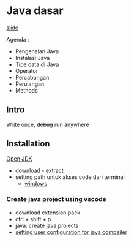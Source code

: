 # Java dasar

[slide](https://docs.google.com/presentation/d/1KitIRSpsnnlBiXN05BSNg2GWwtcfCN_vvILaPb-P9Ek/edit)

Agenda :

- Pengenalan Java
- Instalasi Java
- Tipe data di Java
- Operator
- Percabangan
- Perulangan
- Methods

## Intro

Write once, ~~debug~~ run anywhere

## Installation

[Open JDK](https://jdk.java.net/)

- download - extract
- setting path untuk akses code dari terminal
  - [windows](https://medium.com/programmer-zaman-now/setting-java-path-di-windows-4da2c65d8298)

### Create java project using vscode

- download extension pack
- ctrl + shift + p
- java: create java projects
- [setting user configuration for java compailer](https://github.com/redhat-developer/vscode-java/wiki/JDK-Requirements#java.configuration.runtimes)
